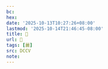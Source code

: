 ```yaml
---
bc:
hex:
date: '2025-10-13T10:27:26+08:00'
lastmod: '2025-10-14T21:46:45-08:00'
title: 􂟲
url: 􂟲
tags: [麗]
src: DCCV
note:
---
```

